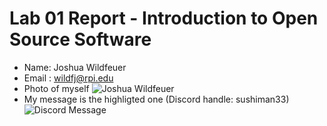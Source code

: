 # Lab 01 Report - Introduction to Open Source Software
* Name: Joshua Wildfeuer 
* Email : wildfj@rpi.edu
* Photo of myself ![Joshua Wildfeuer](https://cdn.discordapp.com/attachments/366025595257225229/804784970781687808/unknown.png)
* My message is the highligted one (Discord handle: sushiman33) ![Discord Message](https://cdn.discordapp.com/attachments/366025595257225229/804786694548488242/unknown.png)
